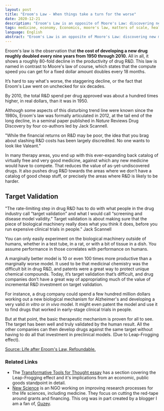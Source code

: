```yaml
---
layout: post
title: "Eroom's Law - When things take a turn for the worse"
date: 2020-12-21
description: "Eroom's Law is an opposite of Moore's Law: discovering new medically relevant drugs tends to cost exponentially more over time. Also included: an analysis on the reasons behind this."
tags: medicine, economy, Economics, moore's law, matters of scale, healthcare, trends, eroom
language: English
abstract: "Eroom's Law is an opposite of Moore's Law: discovering new medically relevant drugs tends to cost exponentially more over time. Also included: an analysis on the reasons behind this."
---
```


Eroom's law is the observation that **the cost of developing a new drug roughly doubled every nine years from 1950 through 2010.** All in all, it shows a roughly 80-fold decline in the productivity of drug R&D. This law is named in contrast to Moore's law of course, which states that the compute speed you can get for a fixed dollar amount doubles every 18 months.

It’s hard to say what's worse, the staggering decline, or the fact that Eroom's Law went on unchecked for six decades.

By 2010, the total R&D spend per drug approved was about a hundred times higher, in real dollars, than it was in 1950.

Although some aspects of this disturbing trend line were known since the 1980s, Eroom's law was formally articulated in 2012, at the tail end of the long decline, in a seminal paper published in *Nature* Reviews Drug Discovery by four co-authors led by Jack Scannell.

"While the financial returns on R&D may be poor, the idea that you brag about slashing R&D costs has been largely discredited. No one wants to look like Valeant."

In many therapy areas, you end up with this ever-expanding back catalog of virtually free and very good medicine, against which any new medicine would have to compete. That reduces the value of as-yet-undiscovered drugs. It also pushes drug R&D towards the areas where we don’t have a catalog of good cheap stuff, or precisely the areas where R&D is likely to be harder.

## Target Validation

"The rate-limiting step in drug R&D has to do with what people in the drug industry call “target validation” and what I would call “screening and disease model validity.”
Target validation is about making sure that the piece of biological machinery really does what you think it does, before you run expensive clinical trials in people." Jack Scannell

You can only easily experiment on the biological machinery outside of humans, whether in a test tube, in a rat, or with a bit of tissue in a dish. You assume performance in those correlates with performance on humans.

A marginally better model is 10 or even 100 times more productive than a marginally worse model.
It used to be that medicinal chemistry was the difficult bit in drug R&D, and patents were a great way to protect unique chemical compounds. Today, it’s target validation that’s difficult, and drug companies don’t have a great way of appropriating much of the value of incremental R&D investment on target validation.

For instance, a drug company could spend a few hundred million dollars working out a new biological mechanism for Alzheimer's and developing a very valid *in vitro* or *in vivo* model. It might even patent the model and use it to find drugs that worked in early-stage clinical trials in people.

But at that point, the basic therapeutic mechanism is proven for all to see. The target has been well and truly validated by the human result. All the other companies can then develop drugs against the same target without having to do all that investment in preclinical models. (Due to Leap-Frogging effect).

[Source: Life after Eroom's Law, Refoundable.](https://refoundable.com/research/life-after-erooms-law-interview-with-jack-scannell.html)

### Related Links

- The [Transformative Tools for Thought essay](https://numinous.productions/ttft) has a section covering the Leap-Frogging effect and it's implications from an economic, public goods standpoint in detail.
- [New Science](https://newscience.org/) is an NGO working on improving research processes for the life sciences, including medicine. They focus on cutting the red-tape around grants and financing. This org was in part created by a blogger I am a fan of, [Guzey](http://www.guzey.com).


